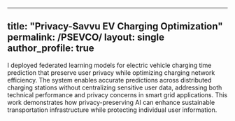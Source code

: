  ---
title: "Privacy-Savvu EV Charging Optimization"
permalink: /PSEVCO/
layout: single
author_profile: true
---

 
I deployed federated learning models for electric vehicle charging time prediction that preserve user privacy while optimizing charging network efficiency. The system enables accurate predictions across distributed charging stations without centralizing sensitive user data, addressing both technical performance and privacy concerns in smart grid applications. This work demonstrates how privacy-preserving AI can enhance sustainable transportation infrastructure while protecting individual user information.
